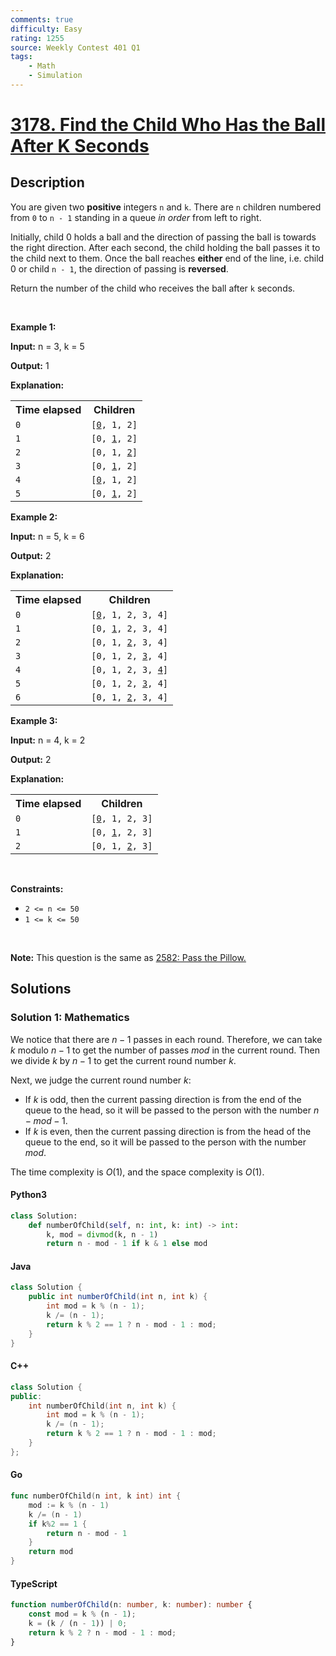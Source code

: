 ```yaml
---
comments: true
difficulty: Easy
rating: 1255
source: Weekly Contest 401 Q1
tags:
    - Math
    - Simulation
---
```


<!-- problem:start -->

# [3178. Find the Child Who Has the Ball After K Seconds](https://leetcode.com/problems/find-the-child-who-has-the-ball-after-k-seconds)

## Description

<!-- description:start -->

<p>You are given two <strong>positive</strong> integers <code>n</code> and <code>k</code>. There are <code>n</code> children numbered from <code>0</code> to <code>n - 1</code> standing in a queue <em>in order</em> from left to right.</p>

<p>Initially, child 0 holds a ball and the direction of passing the ball is towards the right direction. After each second, the child holding the ball passes it to the child next to them. Once the ball reaches <strong>either</strong> end of the line, i.e. child 0 or child <code>n - 1</code>, the direction of passing is <strong>reversed</strong>.</p>

<p>Return the number of the child who receives the ball after <code>k</code> seconds.</p>

<p>&nbsp;</p>
<p><strong class="example">Example 1:</strong></p>

<div class="example-block">
<p><strong>Input:</strong> <span class="example-io">n = 3, k = 5</span></p>

<p><strong>Output:</strong> <span class="example-io">1</span></p>

<p><strong>Explanation:</strong></p>

<table>
	<tbody>
		<tr>
			<th>Time elapsed</th>
			<th>Children</th>
		</tr>
		<tr>
			<td><code>0</code></td>
			<td><code>[<u>0</u>, 1, 2]</code></td>
		</tr>
		<tr>
			<td><code>1</code></td>
			<td><code>[0, <u>1</u>, 2]</code></td>
		</tr>
		<tr>
			<td><code>2</code></td>
			<td><code>[0, 1, <u>2</u>]</code></td>
		</tr>
		<tr>
			<td><code>3</code></td>
			<td><code>[0, <u>1</u>, 2]</code></td>
		</tr>
		<tr>
			<td><code>4</code></td>
			<td><code>[<u>0</u>, 1, 2]</code></td>
		</tr>
		<tr>
			<td><code>5</code></td>
			<td><code>[0, <u>1</u>, 2]</code></td>
		</tr>
	</tbody>
</table>
</div>

<p><strong class="example">Example 2:</strong></p>

<div class="example-block">
<p><strong>Input:</strong> <span class="example-io">n = 5, k = 6</span></p>

<p><strong>Output:</strong> <span class="example-io">2</span></p>

<p><strong>Explanation:</strong></p>

<table>
	<tbody>
		<tr>
			<th>Time elapsed</th>
			<th>Children</th>
		</tr>
		<tr>
			<td><code>0</code></td>
			<td><code>[<u>0</u>, 1, 2, 3, 4]</code></td>
		</tr>
		<tr>
			<td><code>1</code></td>
			<td><code>[0, <u>1</u>, 2, 3, 4]</code></td>
		</tr>
		<tr>
			<td><code>2</code></td>
			<td><code>[0, 1, <u>2</u>, 3, 4]</code></td>
		</tr>
		<tr>
			<td><code>3</code></td>
			<td><code>[0, 1, 2, <u>3</u>, 4]</code></td>
		</tr>
		<tr>
			<td><code>4</code></td>
			<td><code>[0, 1, 2, 3, <u>4</u>]</code></td>
		</tr>
		<tr>
			<td><code>5</code></td>
			<td><code>[0, 1, 2, <u>3</u>, 4]</code></td>
		</tr>
		<tr>
			<td><code>6</code></td>
			<td><code>[0, 1, <u>2</u>, 3, 4]</code></td>
		</tr>
	</tbody>
</table>
</div>

<p><strong class="example">Example 3:</strong></p>

<div class="example-block">
<p><strong>Input:</strong> <span class="example-io">n = 4, k = 2</span></p>

<p><strong>Output:</strong> <span class="example-io">2</span></p>

<p><strong>Explanation:</strong></p>

<table>
	<tbody>
		<tr>
			<th>Time elapsed</th>
			<th>Children</th>
		</tr>
		<tr>
			<td><code>0</code></td>
			<td><code>[<u>0</u>, 1, 2, 3]</code></td>
		</tr>
		<tr>
			<td><code>1</code></td>
			<td><code>[0, <u>1</u>, 2, 3]</code></td>
		</tr>
		<tr>
			<td><code>2</code></td>
			<td><code>[0, 1, <u>2</u>, 3]</code></td>
		</tr>
	</tbody>
</table>
</div>

<p>&nbsp;</p>
<p><strong>Constraints:</strong></p>

<ul>
	<li><code>2 &lt;= n &lt;= 50</code></li>
	<li><code>1 &lt;= k &lt;= 50</code></li>
</ul>

<p>&nbsp;</p>
<p><strong>Note:</strong> This question is the same as <a href="https://leetcode.com/problems/pass-the-pillow/description/" target="_blank"> 2582: Pass the Pillow.</a></p>

<!-- description:end -->

## Solutions

<!-- solution:start -->

### Solution 1: Mathematics

We notice that there are $n - 1$ passes in each round. Therefore, we can take $k$ modulo $n - 1$ to get the number of passes $mod$ in the current round. Then we divide $k$ by $n - 1$ to get the current round number $k$.

Next, we judge the current round number $k$:

-   If $k$ is odd, then the current passing direction is from the end of the queue to the head, so it will be passed to the person with the number $n - mod - 1$.
-   If $k$ is even, then the current passing direction is from the head of the queue to the end, so it will be passed to the person with the number $mod$.

The time complexity is $O(1)$, and the space complexity is $O(1)$.

<!-- tabs:start -->

#### Python3

```python
class Solution:
    def numberOfChild(self, n: int, k: int) -> int:
        k, mod = divmod(k, n - 1)
        return n - mod - 1 if k & 1 else mod
```

#### Java

```java
class Solution {
    public int numberOfChild(int n, int k) {
        int mod = k % (n - 1);
        k /= (n - 1);
        return k % 2 == 1 ? n - mod - 1 : mod;
    }
}
```

#### C++

```cpp
class Solution {
public:
    int numberOfChild(int n, int k) {
        int mod = k % (n - 1);
        k /= (n - 1);
        return k % 2 == 1 ? n - mod - 1 : mod;
    }
};
```

#### Go

```go
func numberOfChild(n int, k int) int {
	mod := k % (n - 1)
	k /= (n - 1)
	if k%2 == 1 {
		return n - mod - 1
	}
	return mod
}
```

#### TypeScript

```ts
function numberOfChild(n: number, k: number): number {
    const mod = k % (n - 1);
    k = (k / (n - 1)) | 0;
    return k % 2 ? n - mod - 1 : mod;
}
```

<!-- tabs:end -->

<!-- solution:end -->

<!-- problem:end -->
